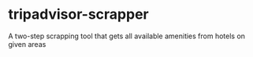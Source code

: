 # tripadvisor-scrapper
A two-step scrapping tool that gets all available amenities from hotels on given areas
